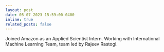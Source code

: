 ```yaml
---
layout: post
date: 05-07-2023 15:59:00-0400
inline: true
related_posts: false
---
```


Joined Amazon as an Applied Scientist Intern. Working with International Machine Learning Team, team led by Rajeev Rastogi.
